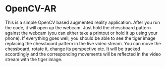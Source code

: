 OpenCV-AR
=========

This is a simple OpenCV based augmented reality application. After you run the code, it 
will open up the webcam. Just hold the chessboard pattern against the webcam (you can 
either take a printout or hold it up using your phone). If everything goes well, you 
should be able to see the tiger image replacing the chessboard pattern in the live video 
stream. You can move the chessboard, rotate it, change its perspective etc. It will be 
tracked accordingly and the corresponding movements will be reflected in the video stream 
with the tiger image.